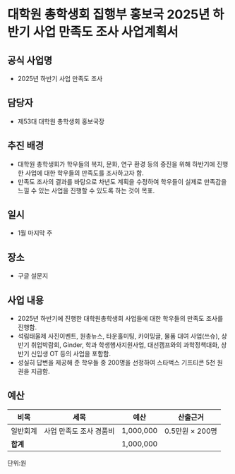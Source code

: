 대학원 총학생회 집행부 홍보국 2025년 하반기 사업 만족도 조사 사업계획서
===

## 공식 사업명
- 2025년 하반기 사업 만족도 조사
## 담당자
- 제53대 대학원 총학생회 홍보국장
## 추진 배경
- 대학원 총학생회가 학우들의 복지, 문화, 연구 환경 등의 증진을 위해 하반기에 진행한 사업에 대한 학우들의 만족도를 조사하고자 함.
- 만족도 조사의 결과를 바탕으로 차년도 계획을 수정하여 학우들이 실제로 만족감을 느낄 수 있는 사업을 진행할 수 있도록 하는 것이 목표.
## 일시
- 1월 마지막 주

## 장소
- 구글 설문지
## 사업 내용
- 2025년 하반기에 진행한 대학원총학생회 사업들에 대한 학우들의 만족도 조사를 진행함.
- 석림태울제 사진이벤트, 원총뉴스, 타운홀미팅, 카이밍글, 물품 대여 사업(쓰슈), 상반기 취업박람회, Ginder, 학과 학생행사지원사업, 대선캠프와의 과학정책대화, 상반기 신입생 OT 등의 사업을 포함함.
- 성실히 답변을 제공해 준 학우들 중 200명을 선정하여 스타벅스 기프티콘 5천 원 권을 지급함.

## 예산

| **비목** | **세목**             | **예산**   | **산출근거**    |
|----------|----------------------|------------|-----------------|
| 일반회계   | 사업 만족도 조사 경품비 | 1,000,000  | 0.5만원 × 200명 |
| **합계**     |                      | 1,000,000  |                 |

단위:원
